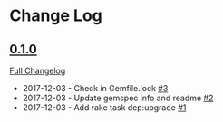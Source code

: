 # Change Log
## [0.1.0](https://github.com/blacktangent/dep_upgrade/tree/0.1.0)

[Full Changelog](https://github.com/blacktangent/dep_upgrade/compare/b8ca43cbe...0.1.0)
*  2017-12-03 - Check in Gemfile.lock  [#3](https://github.com/blacktangent/dep_upgrade/pull/3)
*  2017-12-03 - Update gemspec info and readme  [#2](https://github.com/blacktangent/dep_upgrade/pull/2)
*  2017-12-03 - Add rake task dep:upgrade  [#1](https://github.com/blacktangent/dep_upgrade/pull/1)

